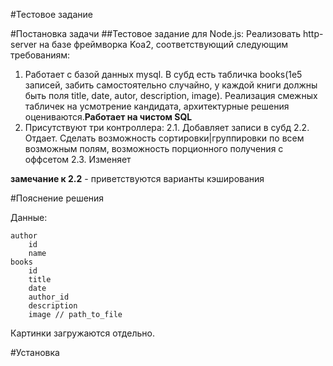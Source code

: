 #Тестовое задание

#Постановка задачи
##Тестовое задание для Node.js:
Реализовать http-server на базе фреймворка Koa2,
соответствующий следующим требованиям:

1. Работает с базой данных mysql. В субд есть табличка books(1e5 записей, забить самостоятельно случайно, у каждой книги должны быть поля title, date, autor, description, image). Реализация смежных табличек на усмотрение кандидата, архитектурные решения оцениваются.​ **Работает на чистом SQL**
2. Присутствуют три контроллера:
   2.1. Добавляет записи в субд
   2.2. Отдает. Сделать возможность сортировки|группировки по
   всем возможным полям, возможность порционного получения с
   оффсетом
   2.3. Изменяет

**замечание к 2.2** - приветствуются варианты кэширования

#Пояснение решения

Данные:

```
author
    id
    name
books
    id
    title
    date
    author_id
    description
    image // path_to_file
```

Картинки загружаются отдельно.

#Установка
